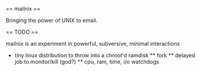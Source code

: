 == mailnix ==

Bringing the power of UNIX to email.

== TODO ==

mailnix is an experiment in powerful, subversive, minimal interactions

* tiny linux distribution to throw into a chroot'd ramdisk
** fork
** delayed job to monitor/kill (god?)
** cpu, ram, time, i/o watchdogs

